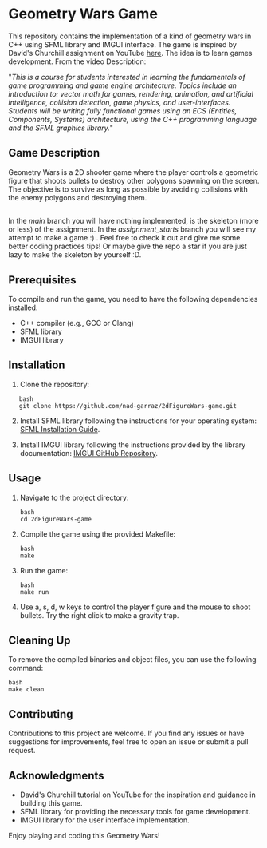 # Geometry Wars Game

This repository contains the implementation of a kind of geometry wars in C++ using SFML library and IMGUI interface. The game is inspired by David's Churchill assignment on YouTube [here](https://www.youtube.com/watch?v=DLlGY1Po6Bk&list=PL_xRyXins84_Jf-aCh7chj47HR4oZLPwK&index=8).
The idea is to learn games development. From the video Description:

"_This is a course for students interested in learning the fundamentals of game programming and game engine architecture. Topics include an introduction to: vector math for games, rendering, animation, and artificial intelligence, collision detection, game physics, and user-interfaces. Students will be writing fully functional games using an ECS (Entities, Components, Systems) architecture, using the C++ programming language and the SFML graphics library._"

## Game Description

Geometry Wars is a 2D shooter game where the player controls a geometric figure that shoots bullets to destroy other polygons spawning on the screen. The objective is to survive as long as possible by avoiding collisions with the enemy polygons and destroying them.

##

In the *main* branch you will have nothing implemented, is the skeleton (more or less) of the assignment. In the *assignment_starts* branch you will see my attempt to make a game :) . Feel free to check it out and give me some better coding practices tips! Or maybe give the repo a star if you are just lazy to make the skeleton by yourself :D. 

## Prerequisites

To compile and run the game, you need to have the following dependencies installed:

- C++ compiler (e.g., GCC or Clang)
- SFML library
- IMGUI library

## Installation

1. Clone the repository:
```
   bash
   git clone https://github.com/nad-garraz/2dFigureWars-game.git
```

2. Install SFML library following the instructions for your operating system: [SFML Installation Guide](https://www.sfml-dev.org/tutorials/2.5/start-linux.php).

3. Install IMGUI library following the instructions provided by the library documentation: [IMGUI GitHub Repository](https://github.com/ocornut/imgui).

## Usage

1. Navigate to the project directory:
   ```
   bash
   cd 2dFigureWars-game
   ```

2. Compile the game using the provided Makefile:
   ```
   bash
   make
   ```

3. Run the game:
   ```
   bash
   make run
   ```

4. Use a, s, d, w keys to control the player figure and the mouse to shoot bullets. Try the right click to make a gravity trap.

## Cleaning Up

To remove the compiled binaries and object files, you can use the following command:
   ```
   bash
   make clean
   ```


## Contributing

Contributions to this project are welcome. If you find any issues or have suggestions for improvements, feel free to open an issue or submit a pull request.

## Acknowledgments

- David's Churchill tutorial on YouTube for the inspiration and guidance in building this game.
- SFML library for providing the necessary tools for game development.
- IMGUI library for the user interface implementation.

Enjoy playing and coding this Geometry Wars!
